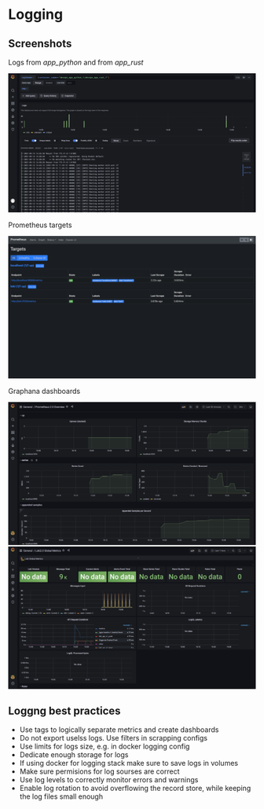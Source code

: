 # Logging

## Screenshots

Logs from *app_python* and from *app_rust*

![](./screenshots/logs.png)

Prometheus targets

![](./screenshots/prom_targets.png)

Graphana dashboards

![](./screenshots/prom_dash.png)
![](./screenshots/loki_dash.png)

## Loggng best practices

* Use tags to logically separate metrics and create dashboards
* Do not export uselss logs. Use filters in scrapping configs
* Use limits for logs size, e.g. in docker logging config
* Dedicate enough storage for logs
* If using docker for logging stack make sure to save logs in volumes
* Make sure permisions for log sourses are correct
* Use log levels to correctly monitor errors and warnings
* Enable log rotation to avoid overflowing the record store,
    while keeping the log files small enough